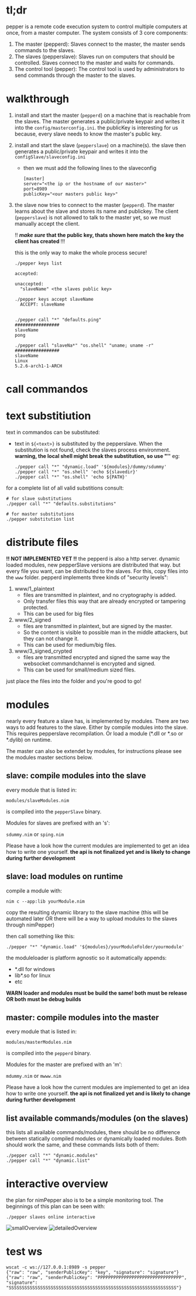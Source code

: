 tl;dr
======

pepper is a remote code execution system to control multiple computers
at once, from a master computer. The system consists of 3 core components:

1. The master (pepperd):
  Slaves connect to the master, the master sends commands to the slaves.
2. The slaves (pepperslave):
  Slaves run on computers that should be controlled. Slaves connect to the master and waits for commands.
3. The control tool (pepper):
  The control tool is used by administrators to send commands through the master to the 
  slaves.


walkthrough
===========

1. install and start the master (`pepperd`) on a machine that is reachable
    from the slaves.
    The master generates a public/private keypair and writes it into the
    `config/masterconfig.ini`. the publicKey is interesting for us because,
    every slave needs to know the master's public key.
2. install and start the slave (`pepperslave`) on a machine(s).
    the slave then generates a public/private keypair and writes it into the
    `configSlave/slaveconfig.ini`
    - then we must add the following lines to the slaveconfig

      ```
      [master]
      server="<the ip or the hostname of our master>"
      port=8989
      publicKey="<our masters public key>"
      ```
3. the slave now tries to connect to the master (`pepperd`). 
    The master learns about the slave and stores its name and publickey.
    The client (`pepperslave`) is not allowed to talk to the master yet,
    so we must manually accept the client.
    
    !! <b>*make sure* that the public key, thats shown here match the key the client has created </b>!!!

    this is the only way to make the whole process secure!
    
    
    ```
    ./pepper keys list

    accepted:
      
    unaccepted:
      "slaveName" <the slaves public key>

    ./pepper keys accept slaveName
      ACCEPT: slaveName


    ./pepper call "*" "defaults.ping"
    #################
    slaveName
    pong

    ./pepper call "slaveNa*" "os.shell" "uname; uname -r" 
    #################
    slaveName
    Linux
    5.2.6-arch1-1-ARCH

    ```

call commandos 
===============


text substitiution
==================

text in commandos can be substituted:

- text in `${<text>}` is substituted by the pepperslave.
  When the substitution is not found, check the slaves process environment.
  <b>warning, the local shell might break the substitution, so use \"'\'</b>
eg:
  ```
  ./pepper call "*" "dynamic.load" '${modules}/dummy/sdummy'
  ./pepper call "*" "os.shell" 'echo ${slavedir}'
  ./pepper call "*" "os.shell" 'echo ${PATH}'
  ```

for a complete list of all valid substitions consult:

```
# for slave substitutions
./pepper call "*" "defaults.substitutions"

# for master substitutions
./pepper substitution list
```




distribute files
===============
<b>!! NOT IMPLEMENTED YET !!</b>
the pepperd is also a http server.
dynamic loaded modules, new pepperSlave versions are distributed that way.
but every file you want, can be distributed to the slaves.
For this, copy files into the `www` folder.
pepperd implements three kinds of "security levels":

1. www/1_plaintext
    - files are transmitted in plaintext, and no cryptography is added.
    - Only transfer files this way that are already encrypted or tampering protected.
    - This can be used for big files
2. www/2_signed
    - files are transmitted in plaintext, but are signed by the master.
    - So the content is visible to possible man in the middle attackers, but they can 
      not change it.
    - This can be used for medium/big files.
3. www/3_signed_crypted
    - files are transmitted encrypted and signed the same way the websocket commandchannel 
      is encrypted and signed.
    - This can be used for small/medium sized files.

just place the files into the folder and you're good to go!

modules
=======

nearly every feature a slave has, is implemented by modules.
There are two ways to add features to the slave.
Either by compile modules into the slave. 
This requires pepperslave recompilation.
Or load a module (*.dll or *.so or *.dylib) on runtime.

The master can also be extendet by modules, for instructions please see 
the modules master sections below.

slave: compile modules into the slave
------------------------------

every module that is listed in:

```
modules/slaveModules.nim
```

is compiled into the ```pepperSlave``` binary.

Modules for slaves are prefixed with an 's':

```sdummy.nim``` or ```sping.nim```

Please have a look how the current modules are implemented to 
get an idea how to write one yourself.
<b>the api is not finalized yet and is likely to change during further development</b>


slave: load modules on runtime
--------------------------------------

compile a module with:

```nim c --app:lib yourModule.nim```

copy the resulting dynamic library to the slave machine (this will be automated later OR there will be a way to upload modules to the slaves through nimPepper)

then call something like this:

```
./pepper "*" "dynamic.load" '${modules}/yourModuleFolder/yourmodule'
```
the moduleloader is platform agnostic so it automatically appends: 
- *.dll for windows
- lib*.so for linux
- etc

<b>WARN loader and modules must be build the same! both must be release OR both must be debug builds</b>


master: compile modules into the master
---------------------------------------

every module that is listed in:

```
modules/masterModules.nim
```

is compiled into the ```pepperd``` binary.

Modules for the master are prefixed with an 'm':

```mdummy.nim``` or ```mwww.nim```

Please have a look how the current modules are implemented to 
get an idea how to write one yourself.
<b>the api is not finalized yet and is likely to change during further development</b>



list available commands/modules (on the slaves)
--------------------------------

this lists all available commands/modules, there should be no difference between statically compiled modules or dynamically loaded modules. Both should work the same, and these commands lists both of them:

``` 
./pepper call "*" "dynamic.modules"
./pepper call "*" "dynamic.list"
```


interactive overview
====================

the plan for nimPepper also is to be a simple monitoring tool.
The beginnings of this plan can be seen with:

```
./pepper slaves online interactive
```
![smallOverview](screenshots/smallOverview.png)
![detailedOverview](screenshots/detailedOverview.png)

test ws
======

```
wscat -c ws://127.0.0.1:8989 -s pepper
{"raw": "raw", "senderPublicKey": "key", "signature": "signature"}
{"raw": "raw", "senderPublicKey": "PPPPPPPPPPPPPPPPPPPPPPPPPPPPPPPP", "signature": "SSSSSSSSSSSSSSSSSSSSSSSSSSSSSSSSSSSSSSSSSSSSSSSSSSSSSSSSSSSSSSSS"}

```